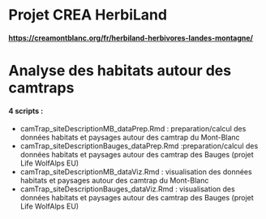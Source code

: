 # Projet CREA HerbiLand
#### https://creamontblanc.org/fr/herbiland-herbivores-landes-montagne/
# Analyse des habitats autour des camtraps

#### 4 scripts : 

* camTrap_siteDescriptionMB_dataPrep.Rmd : preparation/calcul des données habitats et paysages autour des camtrap du Mont-Blanc
* camTrap_siteDescriptionBauges_dataPrep.Rmd :preparation/calcul des données habitats et paysages autour des camtrap des Bauges (projet Life WolfAlps EU)
* camTrap_siteDescriptionMB_dataViz.Rmd : visualisation des données habitats et paysages autour des camtrap du Mont-Blanc
* camTrap_siteDescriptionBauges_dataViz.Rmd : visualisation des données habitats et paysages autour des camtrap des Bauges (projet Life WolfAlps EU)

